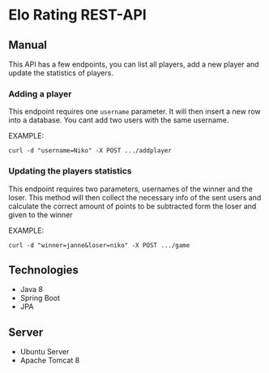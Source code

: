 # Elo Rating REST-API

## Manual

This API has a few endpoints, you can list all players, add a new player and update the statistics of players.

### Adding a player

This endpoint requires one ```username``` parameter. It will then insert a new row into a database. You cant add two users with the same username.

EXAMPLE:

```curl -d "username=Niko" -X POST .../addplayer```

### Updating the players statistics

This endpoint requires two parameters, usernames of the winner and the loser. This method will then collect the necessary info of the sent users and calculate the correct amount of points to be subtracted form the loser and given to the winner

EXAMPLE:

```curl -d "winner=janne&loser=niko" -X POST .../game``` 


## Technologies

* Java 8
* Spring Boot
* JPA

## Server

* Ubuntu Server
* Apache Tomcat 8
